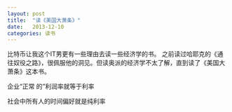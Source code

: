 ```yaml
---
layout: post
title:  "读《美国大萧条》"
date:   2013-12-10
categories: 读书 
---
```


比特币让我这个IT男更有一些理由去读一些经济学的书。
之前读过哈耶克的《通往奴役之路》，很佩服他的洞见。但读奥派的经济学不太了解，直到读了《美国大萧条》这本书。

企业“正常 的”利润率就等于利率

社会中所有人的时间偏好就是纯利率